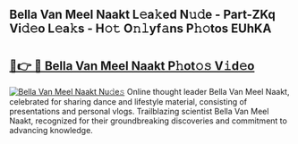 ## Bella Van Meel Naakt L𝚎a𝚔ed N𝚞𝚍e - Part-ZKq Vi𝚍𝚎o L𝚎a𝚔s - H𝚘𝚝 O𝚗𝚕yf𝚊ns P𝚑𝚘tos EUhKA

# <h2><a href="http://kfcuxh.oniu.top/?m=Bella+Van+Meel+Naakt">🔗👉 🔴 Bella Van Meel Naakt P𝚑ot𝚘𝚜 V𝚒d𝚎o</a></h2>

[![Bella Van Meel Naakt Nu𝚍e𝚜](https://i.imgur.com/0qMVB7G.gif)](http://kfcuxh.oniu.top/?m=Bella+Van+Meel+Naakt)
Online thought leader Bella Van Meel Naakt, celebrated for sharing dance and lifestyle material, consisting of presentations and personal vlogs. Trailblazing scientist Bella Van Meel Naakt, recognized for their groundbreaking discoveries and commitment to advancing knowledge.  
